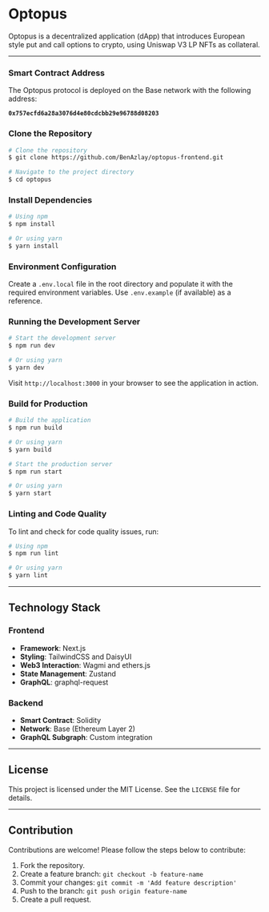 # Optopus

Optopus is a decentralized application (dApp) that introduces European style put and call options to crypto, using Uniswap V3 LP NFTs as collateral.

---

### Smart Contract Address

The Optopus protocol is deployed on the Base network with the following address:

**`0x757ecfd6a28a3076d4e80cdcbb29e96788d08203`**

### Clone the Repository

```bash
# Clone the repository
$ git clone https://github.com/BenAzlay/optopus-frontend.git

# Navigate to the project directory
$ cd optopus
```

### Install Dependencies

```bash
# Using npm
$ npm install

# Or using yarn
$ yarn install
```

### Environment Configuration

Create a `.env.local` file in the root directory and populate it with the required environment variables. Use `.env.example` (if available) as a reference.

### Running the Development Server

```bash
# Start the development server
$ npm run dev

# Or using yarn
$ yarn dev
```

Visit `http://localhost:3000` in your browser to see the application in action.

### Build for Production

```bash
# Build the application
$ npm run build

# Or using yarn
$ yarn build

# Start the production server
$ npm run start

# Or using yarn
$ yarn start
```

### Linting and Code Quality

To lint and check for code quality issues, run:

```bash
# Using npm
$ npm run lint

# Or using yarn
$ yarn lint
```

---

## Technology Stack

### Frontend

- **Framework**: Next.js
- **Styling**: TailwindCSS and DaisyUI
- **Web3 Interaction**: Wagmi and ethers.js
- **State Management**: Zustand
- **GraphQL**: graphql-request

### Backend

- **Smart Contract**: Solidity
- **Network**: Base (Ethereum Layer 2)
- **GraphQL Subgraph**: Custom integration

---

## License

This project is licensed under the MIT License. See the `LICENSE` file for details.

---

## Contribution

Contributions are welcome! Please follow the steps below to contribute:

1. Fork the repository.
2. Create a feature branch: `git checkout -b feature-name`
3. Commit your changes: `git commit -m 'Add feature description'`
4. Push to the branch: `git push origin feature-name`
5. Create a pull request.
